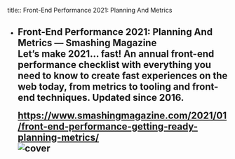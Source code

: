 title:: Front-End Performance 2021: Planning And Metrics

- ## <a style="width:720px;height:140px" class="link_preview__root"><div class="link_preview__card-container"><div class="link_preview__text-container"><div class="link_preview__text-container-title">Front-End Performance 2021: Planning And Metrics — Smashing Magazine</div><div class="link_preview__text-container-description">Let’s make 2021... fast! An annual front-end performance checklist with everything you need to know to create fast experiences on the web today, from metrics to tooling and front-end techniques. Updated since 2016.</div><div class="link_preview__text-container-url-container"><img src="https://www.smashingmagazine.com/images/favicon/favicon.ico" width="16" height="16"/><span class="link_preview__text-container-url">https://www.smashingmagazine.com/2021/01/front-end-performance-getting-ready-planning-metrics/</span></div></div><div class="link_preview__cover-container"><img class="link_preview__cover-image" src="https://cloud.netlifyusercontent.com/assets/344dbf88-fdf9-42bb-adb4-46f01eedd629/08a226c5-5a9a-4bd2-bba7-dad7e74f69e9/adaptive-media-serving-opt.png" alt="cover"/></div></div></a><style>.link_preview**root{border:1px solid var(--ls-border-color);border-radius:6px;cursor:pointer;display:block;overflow:hidden;text-decoration:none;user-select:none}@media (max-width:1200px){.lsp-hook-ui-slot .link_preview**root{max-width:640px}}@media (max-width:760px){.lsp-hook-ui-slot .link_preview**root{max-width:480px}}.link_preview**root,.link_preview**root \*{box-sizing:border-box}.link_preview**root:hover{border:1px solid rgba(97,106,229,.5)}.link_preview**card-container{align-items:stretch;background-color:var(--ls-secondary-background-color);display:flex;height:100%;justify-content:space-between;width:100%}.link_preview**text-container{display:flex;flex:2;flex-flow:column;overflow:hidden;padding:12px 16px}.link_preview**cover-container{flex:1}.link_preview**text-container-title{color:var(--ls-primary-text-color);flex-shrink:0;font-size:16px;font-weight:500;line-height:26px;overflow:hidden;text-overflow:ellipsis;white-space:nowrap}.link_preview**text-container-description{color:var(--ls-secondary-text-color);display:flex;flex-grow:1;font-size:12px;font-weight:400;line-height:20px;margin-top:6px;overflow:auto}.link_preview**text-container-description&gt;\*{align-self:center;flex:1}.link_preview**text-container-url-container{align-items:center;color:var(--ls-primary-text-color);display:flex;flex-direction:row;flex-wrap:nowrap;font-size:12px;height:17px;line-height:17px;margin-top:6px;min-width:0}.link_preview**text-container-url-container&gt;img{margin-right:8px}.link_preview**text-container-url{flex-grow:0;flex-shrink:1;min-width:0;overflow:hidden;text-overflow:ellipsis;white-space:nowrap}.link_preview**cover-image{float:right;height:100%;min-width:150px;object-fit:cover;overflow:hidden}.link_preview\_\_root img{box-shadow:unset;margin-left:unset}</style>
